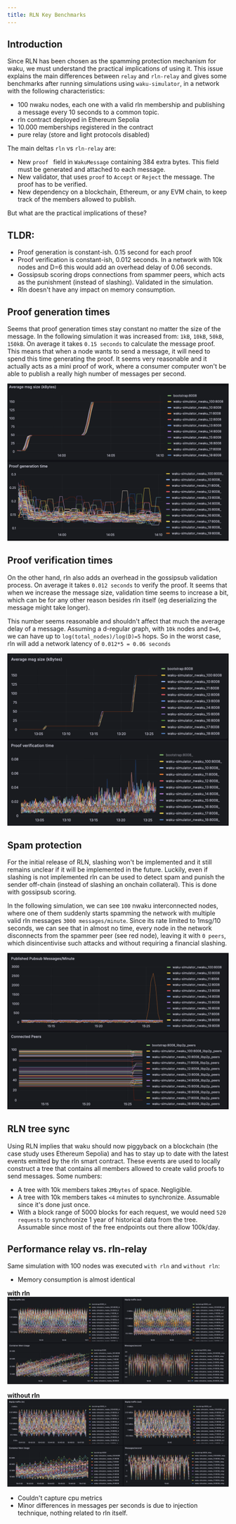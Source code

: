 ```yaml
---
title: RLN Key Benchmarks
---
```


## Introduction

Since RLN has been chosen as the spamming protection mechanism for waku, we must understand the practical implications of using it. This issue explains the main differences between `relay` and `rln-relay` and gives some benchmarks after running simulations using `waku-simulator`, in a network with the following characteristics:
- 100 nwaku nodes, each one with a valid rln membership and publishing a message every 10 seconds to a common topic.
- rln contract deployed in Ethereum Sepolia
- 10.000 memberships registered in the contract
- pure relay (store and light protocols disabled)

The main deltas `rln` vs `rln-relay` are:
- New `proof ` field in `WakuMessage` containing 384 extra bytes. This field must be generated and attached to each message.
- New validator, that uses `proof` to `Accept` or `Reject` the message. The proof has to be verified.
- New dependency on a blockchain, Ethereum, or any EVM chain, to keep track of the members allowed to publish.

But what are the practical implications of these?

## TLDR:
- Proof generation is constant-ish. 0.15 second for each proof
- Proof verification is constant-ish, 0.012 seconds. In a network with 10k nodes and D=6 this would add an overhead delay of 0.06 seconds.
- Gossipsub scoring drops connections from spammer peers, which acts as the punishment (instead of slashing). Validated in the simulation.
- Rln doesn't have any impact on memory consumption.

## Proof generation times

Seems that proof generation times stay constant no matter the size of the message. In the following simulation it was increased from: `1kB`, `10kB`, `50kB`, `150kB`. On average it takes `0.15 seconds` to calculate the message proof. This means that when a node wants to send a message, it will need to spend this time generating the proof. It seems very reasonable and it actually acts as a mini proof of work, where a consumer computer won't be able to publish a really high number of messages per second.

![proof-generation-times](imgs/proof-generation-times.png)

## Proof verification times

On the other hand, rln also adds an overhead in the gossipsub validation process. On average it takes `0.012 seconds` to verify the proof. It seems that when we increase the message size, validation time seems to increase a bit, which can be for any other reason besides rln itself (eg deserializing the message might take longer).

This number seems reasonable and shouldn't affect that much the average delay of a message. Assuming a d-regular graph, with `10k` nodes and `D=6`, we can have up to  `log(total_nodes)/log(D)=5` hops. So in the worst case, rln will add a network latency of `0.012*5 = 0.06 seconds`

![proof-verification-times](imgs/proof-verification-times.png)

## Spam protection

For the initial release of RLN, slashing won't be implemented and it still remains unclear if it will be implemented in the future. Luckily, even if slashing is not implemented rln can be used to detect spam and punish the sender off-chain (instead of slashing an onchain collateral). This is done with gossipsub scoring.

In the following simulation, we can see `100` nwaku interconnected nodes, where one of them suddenly starts spamming the network with multiple valid rln messages `3000 messages/minute`. Since its rate limited to 1msg/10 seconds, we can see that in almost no time, every node in the network disconnects from the spammer peer (see red node), leaving it with `0 peers`, which disincentivise such attacks and without requiring a financial slashing.

![connected-peers](imgs/connected-peers.png)

## RLN tree sync

Using RLN implies that waku should now piggyback on a blockchain (the case study uses Ethereum Sepolia) and has to stay up to date with the latest events emitted by the rln smart contract. These events are used to locally construct a tree that contains all members allowed to create valid proofs to send messages. Some numbers:
- A tree with 10k members takes `2Mbytes` of space. Negligible.
- A tree with 10k members takes `<4` minutes to synchronize. Assumable since it's done just once.
- With a block range of 5000 blocks for each request, we would need `520 requests` to synchronize 1 year of historical data from the tree. Assumable since most of the free endpoints out there allow 100k/day.

## Performance relay vs. rln-relay

Same simulation with 100 nodes was executed `with rln` and `without rln`:
- Memory consumption is almost identical

**with rln**
![with-rln](imgs/with-rln.png)

**without rln**
![without-rln](imgs/without-rln.png)

- Couldn't capture cpu metrics
- Minor differences in messages per seconds is due to injection technique, nothing related to rln itself.
